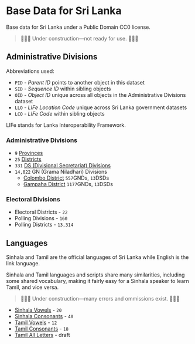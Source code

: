# Base Data for Sri Lanka

Base data for Sri Lanka under a Public Domain CC0 license.

> 🚧🚧🚧 Under construction—not ready for use. 🚧🚧🚧

## Administrative Divisions

Abbreviations used:
* `PID` - _Parent ID_ points to another object in this dataset
* `SID` - _Sequence ID_ within sibling objects
* `OID` - _Object ID_ unique across all objects in the Administrative Divisions dataset
* `LLO` - _LIFe Location Code_ unique across Sri Lanka government datasets
* `LCO` - _LIFe Code_ within sibling objects

LIFe stands for Lanka Interoperability Framework.

### Administrative Divisions

* `9` [Provinces](admin/L1-PROVINCE.csv)
* `25` [Districts](admin/L2-DISTRICT.csv)
* `331` [DS (Divisional Secretariat) Divisions](admin/L3-DSD.csv)
* `14,022` GN (Grama Niladhari) Divisions
  + [Colombo District](admin/L4-GND-01-COLOMBO.csv) `557`GNDs,   `13`DSDs
  + [Gampaha District](admin/L4-GND-02-GAMPAHA.csv) `1177`GNDs,   `13`DSDs

### Electoral Divisions

* Electoral Districts - `22`
* Polling Divisions - `160`
* Polling Districts - `13,314`

## Languages

Sinhala and Tamil are the official languages of Sri Lanka while English is the link language.

Sinhala and Tamil languages and scripts share  many similarities, including some shared vocabulary, 
making it fairly easy for a Sinhala speaker to learn Tamil, and vice versa.

> 🚧🚧🚧 Under construction—many errors and ommissions exist. 🚧🚧🚧

* [Sinhala Vowels](lang/sinhala-vowels.csv) - `20`
* [Sinhala Consonants](lang/sinhala-consonants.csv) - `40`
* [Tamil Vowels](lang/tamil-vowels.csv) - `12`
* [Tamil Consonants](lang/tamil-consonants.csv) - `18`
* [Tamil All Letters](lang/tamil-all-letters.csv) - draft
